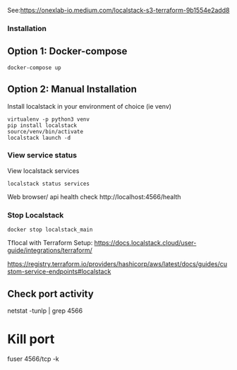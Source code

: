 See:https://onexlab-io.medium.com/localstack-s3-terraform-9b1554e2add8


### Installation 

## Option 1: Docker-compose 
```
docker-compose up
```



## Option 2: Manual Installation
Install localstack in your environment of choice (ie venv)
```
virtualenv -p python3 venv
pip install localstack
source/venv/bin/activate
localstack launch -d
```

### View service status
View localstack services
```
localstack status services
```

Web browser/ api health check
http://localhost:4566/health

### Stop Localstack
```
docker stop localstack_main
```
Tflocal with Terraform Setup:
https://docs.localstack.cloud/user-guide/integrations/terraform/

https://registry.terraform.io/providers/hashicorp/aws/latest/docs/guides/custom-service-endpoints#localstack


## Check port activity
netstat -tunlp | grep 4566

# Kill port
fuser 4566/tcp -k